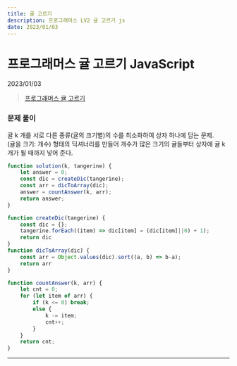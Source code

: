 ```yaml
---
title: 귤 고르기
description: 프로그래머스 LV2 귤 고르기 js
date: 2023/01/03
---
```


# 프로그래머스 귤 고르기 JavaScript
<div class="flex justify-end text-sm">2023/01/03</div>

>  <a href="https://school.programmers.co.kr/learn/courses/30/lessons/138476" target="_blank" class="font-bold">프로그래머스 귤 고르기</a>

### 문제 풀이
귤 k 개를 서로 다른 종류(귤의 크기별)의 수를 최소화하여 상자 하나에 담는 문제.  
(귤을 크기: 개수) 형태의 딕셔너리를 만들어 개수가 많은 크기의 귤들부터 상자에 귤 k 개가 될 때까지 넣어 준다.

``` js
function solution(k, tangerine) {
    let answer = 0;
    const dic = createDic(tangerine);
    const arr = dicToArray(dic);
    answer = countAnswer(k, arr);
    return answer;
}

function createDic(tangerine) {
    const dic = {};
    tangerine.forEach((item) => dic[item] = (dic[item]||0) + 1);
    return dic
}
function dicToArray(dic) {
    const arr = Object.values(dic).sort((a, b) => b-a);
    return arr
}

function countAnswer(k, arr) {
    let cnt = 0;
    for (let item of arr) {
        if (k <= 0) break;
        else {
            k -= item;
            cnt++;
        }
    }
    return cnt;
}

```


---